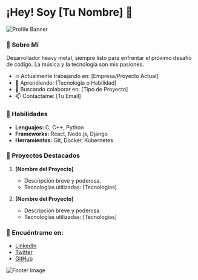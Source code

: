 # ¡Hey! Soy [Tu Nombre] 🤘

![Profile Banner](https://example.com/tu-imagen-de-banner.jpg)

### 🤘 Sobre Mí

Desarrollador heavy metal, siempre listo para enfrentar el próximo desafío de código. La música y la tecnología son mis pasiones.

- 🔥 Actualmente trabajando en: [Empresa/Proyecto Actual]
- 🤘 Aprendiendo: [Tecnología o Habilidad]
- 🎸 Buscando colaborar en: [Tipo de Proyecto]
- 📫 Contáctame: [Tu Email]

### 🤘 Habilidades

- **Lenguajes:** C, C++, Python
- **Frameworks:** React, Node.js, Django
- **Herramientas:** Git, Docker, Kubernetes

### 🤘 Proyectos Destacados

1. **[Nombre del Proyecto]**
   - Descripción breve y poderosa.
   - Tecnologías utilizadas: [Tecnologías]

2. **[Nombre del Proyecto]**
   - Descripción breve y poderosa.
   - Tecnologías utilizadas: [Tecnologías]

### 🤘 Encuéntrame en:

- [LinkedIn](https://linkedin.com/in/tu-usuario)
- [Twitter](https://twitter.com/tu-usuario)
- [GitHub](https://github.com/tu-usuario)

![Footer Image](https://example.com/tu-imagen-de-footer.jpg)
